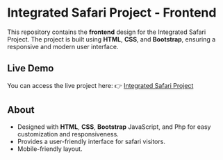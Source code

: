 # Integrated Safari Project - Frontend

This repository contains the **frontend** design for the Integrated Safari Project. The project is built using **HTML**, **CSS**, and **Bootstrap**, ensuring a responsive and modern user interface.

## Live Demo

You can access the live project here:
👉 [Integrated Safari Project](https://integrated-safari.fillipsoftware.com/)

## About

- Designed with **HTML**, **CSS**,  **Bootstrap** JavaScript, and Php for easy customization and responsiveness.
- Provides a user-friendly interface for safari visitors.
- Mobile-friendly layout.



